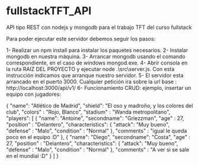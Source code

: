 # fullstackTFT_API
API tipo REST con nodejs y mongodb para el trabajo TFT del curso fullstack

Para poder ejecutar este servidor debemos seguir los pasos:

1- Realizar un npm install para instalar los paquetes necesarios.
2- Instalar mongodb en nuestra máquina.
3- Arrancar mongodb usando el comando correspondiente, en el caso de windows mongod.exe.
4- Abrir consola en la ruta RAIZ DEL PROYECTO y ejecutar node .\src\server.js. Con esta instrucción indicamos que arranque nuestro servidor.
5- El servidor esta arrancado en el puerto 3000. Cualquier petición ira sobre la url base : http://localhost:3000/api/v1/
6- Funcionamiento CRUD: ejemplo, insertar un equipo con jugadores:

{
  "name": "Atlético de Madrid",
  "shield": "El oso y madroño, y los colores del club",
  "colors" : "Rojo, Blanco",
  "stadium" : "Wanda metropolitano",
  "players": [
    {
      "name": "Antoine",
      "secondname": "Griezzman",
      "age" : 27,
	  "position" : "Delantero",
	  "characteristics": {
		"attack": "Muy bueno",
		"defense" : "Malo",
		"condition" : "Normal"
	  },
	  "comments" : "igual le queda poco en el equipo :D"
    },
    {
      "name": "Diego",
      "secondname": "Costa",
      "age" : 27,
	  "position" : "Delantero",
	  "characteristics": {
		"attack": "Muy bueno",
		"defense" : "Malo",
		"condition" : "Normal"
	  },
	  "comments" : "A ver si se sale en el mundial :D"
    }
  ]
}


